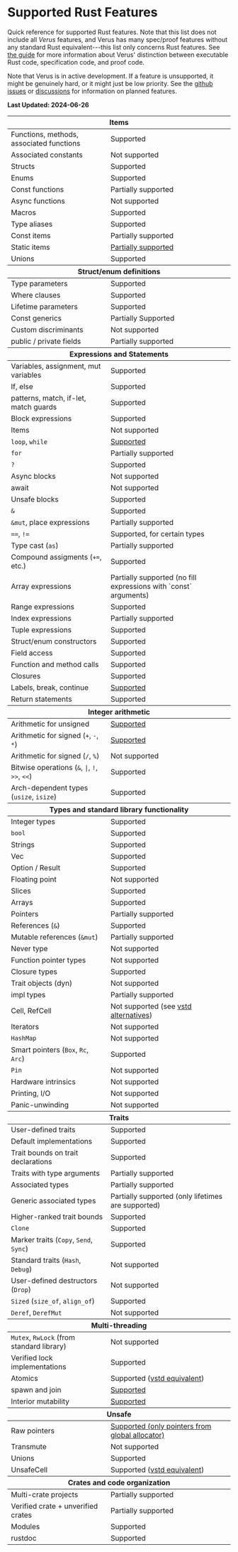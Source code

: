 # Supported Rust Features

Quick reference for supported Rust features. Note that this list does not include all _Verus_ features, and Verus has many spec/proof features without any standard Rust equivalent---this list only concerns Rust features. See [the guide](./modes.md) for more information about Verus' distinction between executable Rust code, specification code, and proof code.

Note that Verus is in active development. If a feature is unsupported, it might be genuinely hard, or it might just be low priority. See the [github issues](https://github.com/verus-lang/verus/issues) or [discussions](https://github.com/verus-lang/verus/discussions) for information on planned features.

**Last Updated: 2024-06-26**

<div class="table-wrapper"><table>
  <thead><tr><th colspan="2"><strong>Items</strong></th></tr></thead>
  <tbody>
  <tr>
    <td>Functions, methods, associated functions</td>
    <td>Supported</td>
  </tr>
  <tr>
    <td>Associated constants</td>
    <td>Not supported</td>
  </tr>
  <tr>
    <td>Structs</td>
    <td>Supported</td>
  </tr>
  <tr>
    <td>Enums</td>
    <td>Supported</td>
  </tr>
  <tr>
    <td>Const functions</td>
    <td>Partially supported</td>
  </tr>
  <tr>
    <td>Async functions</td>
    <td>Not supported</td>
  </tr>
  <tr>
    <td>Macros</td>
    <td>Supported</td>
  </tr>
  <tr>
    <td>Type aliases</td>
    <td>Supported</td>
  </tr>
  <tr>
    <td>Const items</td>
    <td>Partially supported</td>
  </tr>
  <tr>
    <td>Static items</td>
    <td><a href="static.html">Partially supported</a></td>
  </tr>
  <tr>
    <td>Unions</td>
    <td>Supported</td>
  </tr>
  </tbody>
  <thead><tr><th colspan="2"><strong>Struct/enum definitions</strong></th></tr></thead>
  <tbody>
  <tr>
    <td>Type parameters</td>
    <td>Supported</td>
  </tr>
  <tr>
    <td>Where clauses</td>
    <td>Supported</td>
  </tr>
  <tr>
    <td>Lifetime parameters</td>
    <td>Supported</td>
  </tr>
  <tr>
    <td>Const generics</td>
    <td>Partially Supported</td>
  </tr>
  <tr>
    <td>Custom discriminants</td>
    <td>Not supported</td>
  </tr>
  <tr>
    <td>public / private fields</td>
    <td>Partially supported</td>
  </tr>
  </tbody>
  <thead><tr><th colspan="2"><strong>Expressions and Statements</strong></th></tr></thead>
  <tbody>
  <tr>
    <td>Variables, assignment, mut variables</td>
    <td>Supported</td>
  </tr>
  <tr>
    <td>If, else</td>
    <td>Supported</td>
  </tr>
  <tr>
    <td>patterns, match, if-let, match guards</td>
    <td>Supported</td>
  </tr>
  <tr>
    <td>Block expressions</td>
    <td>Supported</td>
  </tr>
  <tr>
    <td>Items</td>
    <td>Not supported</td>
  </tr>
  <tr>
    <td><code>loop</code>, <code>while</code></td>
    <td><a href="while.html">Supported</a></td>
  </tr>
  <tr>
    <td><code>for</code></td>
    <td>Partially supported</td>
  </tr>
  <tr>
    <td><code>?</code></td>
    <td>Supported</td>
  </tr>
  <tr>
    <td>Async blocks</td>
    <td>Not supported</td>
  </tr>
  <tr>
    <td>await</td>
    <td>Not supported</td>
  </tr>
  <tr>
    <td>Unsafe blocks</td>
    <td>Supported</td>
  </tr>
  <tr>
    <td><code>&</code></td>
    <td>Supported</td>
  </tr>
  <tr>
    <td><code>&mut</code>, place expressions</td>
    <td>Partially supported</td>
  </tr>
  <tr>
    <td><code>==</code>, <code>!=</code></td>
    <td>Supported, for certain types</td>
  </tr>
  <tr>
    <td>Type cast (<code>as</code>)</td>
    <td>Partially supported</td>
  </tr>
  <tr>
    <td>Compound assigments (<code>+=</code>, etc.)</td>
    <td>Supported</td>
  </tr>
  <tr>
    <td>Array expressions</td>
    <td>Partially supported (no fill expressions with `const` arguments)</td>
  </tr>
  <tr>
    <td>Range expressions</td>
    <td>Supported</td>
  </tr>
  <tr>
    <td>Index expressions</td>
    <td>Partially supported</td>
  </tr>
  <tr>
    <td>Tuple expressions</td>
    <td>Supported</td>
  </tr>
  <tr>
    <td>Struct/enum constructors</td>
    <td>Supported</td>
  </tr>
  <tr>
    <td>Field access</td>
    <td>Supported</td>
  </tr>
  <tr>
    <td>Function and method calls</td>
    <td>Supported</td>
  </tr>
  <tr>
    <td>Closures</td>
    <td>Supported</td>
  </tr>
  <tr>
    <td>Labels, break, continue</td>
    <td><a href="break.html">Supported</a></td>
  </tr>
  <tr>
    <td>Return statements</td>
    <td>Supported</td>
  </tr>
  </tbody>
  <thead><tr><th colspan="2"><strong>Integer arithmetic</strong></th></tr></thead>
  <tbody>
  <tr>
    <td>Arithmetic for unsigned</td>
    <td><a href="integers.html">Supported</a></td>
  </tr>
  <tr>
    <td>Arithmetic for signed (<code>+</code>, <code>-</code>, <code>*</code>)</td>
    <td><a href="integers.html">Supported</a></td>
  </tr>
  <tr>
    <td>Arithmetic for signed (<code>/</code>, <code>%</code>)</td>
    <td>Not supported</td>
  </tr>
  <tr>
    <td>Bitwise operations (<code>&</code>, <code>|</code>, <code>!</code>, <code>&gt;&gt;</code>, <code>&lt;&lt;</code>)</td>
    <td>Supported</td>
  </tr>
  <tr>
    <td>Arch-dependent types (<code>usize</code>, <code>isize</code>)</td>
    <td>Supported</td>
  </tr>
  </tbody>
  <thead><tr><th colspan="2"><strong>Types and standard library functionality</strong></th></tr></thead>
  <tbody>
  <tr>
    <td>Integer types</td>
    <td>Supported</td>
  </tr>
  <tr>
    <td><code>bool</code></td>
    <td>Supported</td>
  </tr>
  <tr>
    <td>Strings</td>
    <td>Supported</td>
  </tr>
  <tr>
    <td>Vec</td>
    <td>Supported</td>
  </tr>
  <tr>
    <td>Option / Result</td>
    <td>Supported</td>
  </tr>
  <tr>
    <td>Floating point</td>
    <td>Not supported</td>
  </tr>
  <tr>
    <td>Slices</td>
    <td>Supported</td>
  </tr>
  <tr>
    <td>Arrays</td>
    <td>Supported</td>
  </tr>
  <tr>
    <td>Pointers</td>
    <td>Partially supported</td>
  </tr>
  <tr>
    <td>References (<code>&</code>)</td>
    <td>Supported</td>
  </tr>
  <tr>
    <td>Mutable references (<code>&mut</code>)</td>
    <td>Partially supported</td>
  </tr>
  <tr>
    <td>Never type</td>
    <td>Not supported</td>
  </tr>
  <tr>
    <td>Function pointer types</td>
    <td>Not supported</td>
  </tr>
  <tr>
    <td>Closure types</td>
    <td>Supported</td>
  </tr>
  <tr>
    <td>Trait objects (dyn)</td>
    <td>Not supported</td>
  </tr>
  <tr>
    <td>impl types</td>
    <td>Partially supported</td>
  </tr>
  <tr>
    <td>Cell, RefCell</td>
    <td>Not supported (see <a href="https://verus-lang.github.io/verus/verusdoc/vstd/cell/index.html">vstd alternatives</a>)</td>
  </tr>
  <tr>
    <td>Iterators</td>
    <td>Not supported</td>
  </tr>
  <tr>
    <td><code>HashMap</code></td>
    <td>Not supported</td>
  </tr>
  <tr>
    <td>Smart pointers (<code>Box</code>, <code>Rc</code>, <code>Arc</code>)</td>
    <td>Supported</td>
  </tr>
  <tr>
    <td><code>Pin</code></td>
    <td>Not supported</td>
  </tr>
  <tr>
    <td>Hardware intrinsics</td>
    <td>Not supported</td>
  </tr>
  <tr>
    <td>Printing, I/O</td>
    <td>Not supported</td>
  </tr>
  <tr>
    <td>Panic-unwinding</td>
    <td>Not supported</td>
  </tr>
  </tbody>
  <thead><tr><th colspan="2"><strong>Traits</strong></th></tr></thead>
  <tbody>
  <tr>
    <td>User-defined traits</td>
    <td>Supported</td>
  </tr>
  <tr>
    <td>Default implementations</td>
    <td>Supported</td>
  </tr>
  <tr>
    <td>Trait bounds on trait declarations</td>
    <td>Supported</td>
  </tr>
  <tr>
    <td>Traits with type arguments</td>
    <td>Partially supported</td>
  </tr>
  <tr>
    <td>Associated types</td>
    <td>Partially supported</td>
  </tr>
  <tr>
    <td>Generic associated types</td>
    <td>Partially supported (only lifetimes are supported)</td>
  </tr>
  <tr>
    <td>Higher-ranked trait bounds</td>
    <td>Supported</td>
  </tr>
  <tr>
    <td><code>Clone</code></td>
    <td>Supported</td>
  </tr>
  <tr>
    <td>Marker traits (<code>Copy</code>, <code>Send</code>, <code>Sync</code>)</td>
    <td>Supported</td>
  </tr>
  <tr>
    <td>Standard traits (<code>Hash</code>, <code>Debug</code>)</td>
    <td>Not supported</td>
  </tr>
  <tr>
    <td>User-defined destructors (<code>Drop</code>)</td>
    <td>Not supported</td>
  </tr>
  <tr>
    <td><code>Sized</code> (<code>size_of</code>, <code>align_of</code>)</td>
    <td>Supported</td>
  </tr>
  <tr>
    <td><code>Deref</code>, <code>DerefMut</code></td>
    <td>Not supported</td>
  </tr>
  </tbody>
  <thead><tr><th colspan="2"><strong>Multi-threading</strong></th></tr></thead>
  <tbody>
  <tr>
    <td><code>Mutex</code>, <code>RwLock</code> (from standard library)</td>
    <td>Not supported </td>
  </tr>
  <tr>
    <td>Verified lock implementations</td>
    <td>Supported </td>
  </tr>
  <tr>
    <td>Atomics</td>
    <td>Supported (<a href="https://verus-lang.github.io/verus/verusdoc/vstd/atomic_ghost/index.html">vstd equivalent</a>)</td>
  </tr>
  <tr>
    <td>spawn and join</td>
    <td><a href="https://verus-lang.github.io/verus/verusdoc/vstd/thread/index.html">Supported</a></td>
  </tr>
  <tr>
    <td>Interior mutability</td>
    <td><a href="interior_mutability.html">Supported</a></td>
  </tr>
  </tbody>
  <thead><tr><th colspan="2"><strong>Unsafe</strong></th></tr></thead>
  <tbody>
  <tr>
    <td>Raw pointers</td>
    <td><a href="https://verus-lang.github.io/verus/verusdoc/vstd/ptr/struct.PPtr.html">Supported (only pointers from global allocator)</a></td>
  </tr>
  <tr>
    <td>Transmute</td>
    <td>Not supported</td>
  </tr>
  <tr>
    <td>Unions</td>
    <td>Supported</td>
  </tr>
  <tr>
    <td><cod>UnsafeCell</code></td>
    <td>Supported (<a href="https://verus-lang.github.io/verus/verusdoc/vstd/cell/struct.PCell.html">vstd equivalent</a>)</td>
  </tr>
  </tbody>
  <thead><tr><th colspan="2"><strong>Crates and code organization</strong></th></tr></thead>
  <tr>
    <td>Multi-crate projects</td>
    <td>Partially supported</td>
  </tr>
  <tr>
    <td>Verified crate + unverified crates</td>
    <td>Partially supported</td>
  </tr>
  <tr>
    <td>Modules</td>
    <td>Supported</td>
  </tr>
  <tr>
    <td>rustdoc</td>
    <td>Supported</td>
  </tr>
</table></div>
